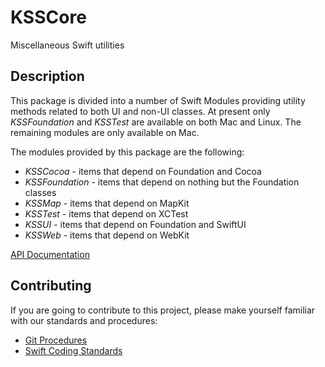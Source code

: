 # KSSCore
Miscellaneous Swift utilities

## Description

This package is divided into a number of Swift Modules providing utility methods related to both
UI and non-UI classes. At present only _KSSFoundation_ and _KSSTest_ are available on both Mac 
and Linux. The remaining modules are only available on Mac.

The modules provided by this package are the following:

* _KSSCocoa_ - items that depend on Foundation and Cocoa
* _KSSFoundation_ - items that depend on nothing but the Foundation classes
* _KSSMap_ - items that depend on MapKit
* _KSSTest_ - items that depend on XCTest
* _KSSUI_ - items that depend on Foundation and SwiftUI
* _KSSWeb_ - items that depend on WebKit

 [API Documentation](https://www.kss.cc/apis/KSSCore/docs/index.html)
 
 ## Contributing
 
If you are going to contribute to this project, please make yourself familiar with our standards and
procedures:

* [Git Procedures](https://www.kss.cc/standards-git.html)
* [Swift Coding Standards](https://www.kss.cc/standards-swift.html)
